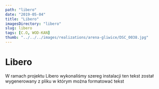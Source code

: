 ```yaml
---
path: "libero"
date: "2019-05-04"
title: "Libero"
imagesDirectory: "libero"
slug: libero
tags: [C.O, WOD-KAN]
thumb: "../../../images/realizations/arena-gliwice/DSC_0038.jpg"
---
```


# Libero

W ramach projektu Libero wykonaliśmy szereg instalacji 
ten tekst został wygenerowany z pliku w którym można formatować tekst
